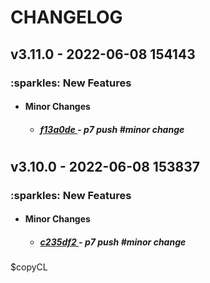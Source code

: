 <h1>CHANGELOG</h1><h2>v3.11.0 - 2022-06-08 154143</h2><h3>:sparkles: New Features</h3> <ul><li><h4>Minor Changes</h4></li> <ul><h5> <li><a href='https://github.com/nostradini/myrepo3/commit/f13a0de'> f13a0de </a> - p7 push #minor change </li></h5></ul></ul> <h1></h1><h2>v3.10.0 - 2022-06-08 153837</h2><h3>:sparkles: New Features</h3> <ul><li><h4>Minor Changes</h4></li> <ul><h5> <li><a href='https://github.com/nostradini/myrepo3/commit/c235df2'> c235df2 </a> - p7 push #minor change </li></h5></ul></ul> $copyCL

